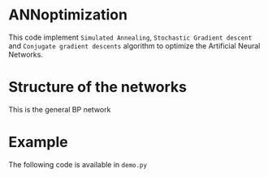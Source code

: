 # ANNoptimization
This code implement `Simulated Annealing`, `Stochastic Gradient descent` and 
`Conjugate gradient descents` algorithm to optimize the Artificial Neural Networks. 

# Structure of the networks
This is the general BP network

# Example
The following code is available in `demo.py`
```
```
